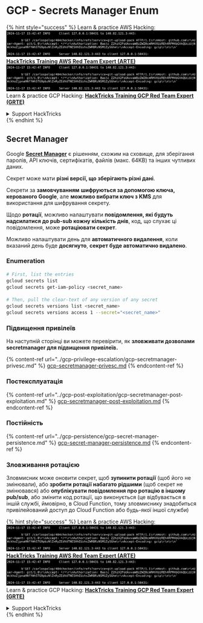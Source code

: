 # GCP - Secrets Manager Enum

{% hint style="success" %}
Learn & practice AWS Hacking:<img src="../../../.gitbook/assets/image (1).png" alt="" data-size="line">[**HackTricks Training AWS Red Team Expert (ARTE)**](https://training.hacktricks.xyz/courses/arte)<img src="../../../.gitbook/assets/image (1).png" alt="" data-size="line">\
Learn & practice GCP Hacking: <img src="../../../.gitbook/assets/image (2).png" alt="" data-size="line">[**HackTricks Training GCP Red Team Expert (GRTE)**<img src="../../../.gitbook/assets/image (2).png" alt="" data-size="line">](https://training.hacktricks.xyz/courses/grte)

<details>

<summary>Support HackTricks</summary>

* Check the [**subscription plans**](https://github.com/sponsors/carlospolop)!
* **Join the** 💬 [**Discord group**](https://discord.gg/hRep4RUj7f) or the [**telegram group**](https://t.me/peass) or **follow** us on **Twitter** 🐦 [**@hacktricks\_live**](https://twitter.com/hacktricks\_live)**.**
* **Share hacking tricks by submitting PRs to the** [**HackTricks**](https://github.com/carlospolop/hacktricks) and [**HackTricks Cloud**](https://github.com/carlospolop/hacktricks-cloud) github repos.

</details>
{% endhint %}

## Secret Manager

Google [**Secret Manager**](https://cloud.google.com/solutions/secrets-management/) є рішенням, схожим на сховище, для зберігання паролів, API ключів, сертифікатів, файлів (макс. 64KB) та інших чутливих даних.

Секрет може мати **різні версії, що зберігають різні дані**.

Секрети за **замовчуванням** **шифруються за допомогою ключа, керованого Google**, але **можливо вибрати ключ з KMS** для використання для шифрування секрету.

Щодо **ротації**, можливо налаштувати **повідомлення, які будуть надсилатися до pub-sub кожну кількість днів**, код, що слухає ці повідомлення, може **ротаціювати секрет**.

Можливо налаштувати день для **автоматичного видалення**, коли вказаний день буде **досягнуто**, **секрет буде автоматично видалено**.

### Enumeration
```bash
# First, list the entries
gcloud secrets list
gcloud secrets get-iam-policy <secret_name>

# Then, pull the clear-text of any version of any secret
gcloud secrets versions list <secret_name>
gcloud secrets versions access 1 --secret="<secret_name>"
```
### Підвищення привілеїв

На наступній сторінці ви можете перевірити, як **зловживати дозволами secretmanager для підвищення привілеїв.**

{% content-ref url="../gcp-privilege-escalation/gcp-secretmanager-privesc.md" %}
[gcp-secretmanager-privesc.md](../gcp-privilege-escalation/gcp-secretmanager-privesc.md)
{% endcontent-ref %}

### Постексплуатація

{% content-ref url="../gcp-post-exploitation/gcp-secretmanager-post-exploitation.md" %}
[gcp-secretmanager-post-exploitation.md](../gcp-post-exploitation/gcp-secretmanager-post-exploitation.md)
{% endcontent-ref %}

### Постійність

{% content-ref url="../gcp-persistence/gcp-secret-manager-persistence.md" %}
[gcp-secret-manager-persistence.md](../gcp-persistence/gcp-secret-manager-persistence.md)
{% endcontent-ref %}

### Зловживання ротацією

Зловмисник може оновити секрет, щоб **зупинити ротації** (щоб його не змінювали), або **зробити ротації набагато рідшими** (щоб секрет не змінювався) або **опублікувати повідомлення про ротацію в іншому pub/sub**, або змінити код ротації, що виконується (це відбувається в іншій службі, ймовірно, в Cloud Function, тому зловмиснику знадобиться привілейований доступ до Cloud Function або будь-якої іншої служби)

{% hint style="success" %}
Learn & practice AWS Hacking:<img src="../../../.gitbook/assets/image (1).png" alt="" data-size="line">[**HackTricks Training AWS Red Team Expert (ARTE)**](https://training.hacktricks.xyz/courses/arte)<img src="../../../.gitbook/assets/image (1).png" alt="" data-size="line">\
Learn & practice GCP Hacking: <img src="../../../.gitbook/assets/image (2).png" alt="" data-size="line">[**HackTricks Training GCP Red Team Expert (GRTE)**<img src="../../../.gitbook/assets/image (2).png" alt="" data-size="line">](https://training.hacktricks.xyz/courses/grte)

<details>

<summary>Support HackTricks</summary>

* Check the [**subscription plans**](https://github.com/sponsors/carlospolop)!
* **Join the** 💬 [**Discord group**](https://discord.gg/hRep4RUj7f) or the [**telegram group**](https://t.me/peass) or **follow** us on **Twitter** 🐦 [**@hacktricks\_live**](https://twitter.com/hacktricks\_live)**.**
* **Share hacking tricks by submitting PRs to the** [**HackTricks**](https://github.com/carlospolop/hacktricks) and [**HackTricks Cloud**](https://github.com/carlospolop/hacktricks-cloud) github repos.

</details>
{% endhint %}
